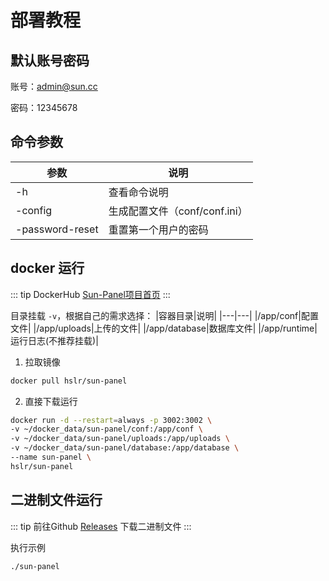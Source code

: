 # 部署教程

## 默认账号密码
账号：admin@sun.cc

密码：12345678

## 命令参数
|参数|说明|
|---|---|
|-h|查看命令说明|
|-config|生成配置文件（conf/conf.ini）|
|-password-reset|重置第一个用户的密码|


## docker 运行

::: tip
DockerHub [Sun-Panel项目首页](https://hub.docker.com/r/hslr/sun-panel) 
:::

目录挂载 `-v`，根据自己的需求选择：
|容器目录|说明|
|---|---|
|/app/conf|配置文件|
|/app/uploads|上传的文件|
|/app/database|数据库文件|
|/app/runtime|运行日志(不推荐挂载)|

1. 拉取镜像
```sh
docker pull hslr/sun-panel
```

2. 直接下载运行
```sh
docker run -d --restart=always -p 3002:3002 \
-v ~/docker_data/sun-panel/conf:/app/conf \
-v ~/docker_data/sun-panel/uploads:/app/uploads \
-v ~/docker_data/sun-panel/database:/app/database \
--name sun-panel \
hslr/sun-panel
```

## 二进制文件运行

::: tip
前往Github  [Releases](https://github.com/hslr-s/sun-panel/releases) 下载二进制文件
:::


执行示例

```sh
./sun-panel
```



